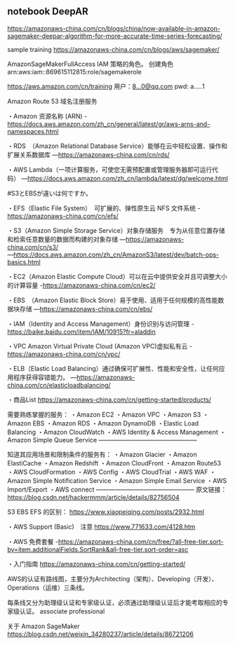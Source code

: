 ## notebook DeepAR 
https://amazonaws-china.com/cn/blogs/china/now-available-in-amazon-sagemaker-deepar-algorithm-for-more-accurate-time-series-forecasting/

sample training
https://amazonaws-china.com/cn/blogs/aws/sagemaker/

AmazonSageMakerFullAccess IAM 策略的角色。
创建角色
arn:aws:iam::869615112815:role/sagemakerole

https://aws.amazon.com/cn/training
用户：8...0@qq.com
pwd: a.....1


Amazon Route 53 域名注册服务

・Amazon 资源名称 (ARN)
-https://docs.aws.amazon.com/zh_cn/general/latest/gr/aws-arns-and-namespaces.html

・RDS　（Amazon Relational Database Service）能够在云中轻松设置、操作和扩展关系数据库
―https://amazonaws-china.com/cn/rds/

・AWS Lambda（一项计算服务，可使您无需预配置或管理服务器即可运行代码）
―https://docs.aws.amazon.com/zh_cn/lambda/latest/dg/welcome.html

#S3とEBSが違いは何ですか。

・EFS（Elastic File System）　可扩展的、弹性原生云 NFS 文件系统
-https://amazonaws-china.com/cn/efs/

・S3（Amazon Simple Storage Service）对象存储服务　专为从任意位置存储和检索任意数量的数据而构建的对象存储
―https://amazonaws-china.com/cn/s3/
―https://docs.aws.amazon.com/zh_cn/AmazonS3/latest/dev/batch-ops-basics.html

・EC2（Amazon Elastic Compute Cloud）可以在云中提供安全并且可调整大小的计算容量
-https://amazonaws-china.com/cn/ec2/

・EBS　（Amazon Elastic Block Store）易于使用、适用于任何规模的高性能数据块存储
―https://amazonaws-china.com/cn/ebs/

・IAM（Identity and Access Management）身份识别与访问管理
-https://baike.baidu.com/item/IAM/10915?fr=aladdin

・VPC Amazon Virtual Private Cloud (Amazon VPC)虚拟私有云
-https://amazonaws-china.com/cn/vpc/

・ELB（Elastic Load Balancing）通过确保可扩展性、性能和安全性，让任何应用程序获得容错能力。
―https://amazonaws-china.com/cn/elasticloadbalancing/


・商品List
https://amazonaws-china.com/cn/getting-started/products/

需要熟练掌握的服务：
・Amazon EC2
・Amazon VPC
・Amazon S3
・Amazon EBS
・Amazon RDS
・Amazon DynamoDB
・Elastic Load Balancing
・Amazon CloudWatch
・AWS Identity & Access Management
・Amazon Simple Queue Service
————————————————

知道其应用场景和限制条件的服务有：
・Amazon Glacier
・Amazon ElastiCache
・Amazon Redshift
・Amazon CloudFront
・Amazon Route53
・AWS CloudFormation
・AWS Config
・AWS CloudTrial
・AWS WAF
・Amazon Simple Notification Service
・Amazon Simple Email Service
・AWS Import/Export
・AWS connect
————————————————
原文链接：https://blog.csdn.net/hackermmm/article/details/82756504

S3 EBS EFS 的区别：
https://www.xiaopeiqing.com/posts/2932.html

・AWS Support (Basic)　注意
https://www.771633.com/4128.htm

・AWS 免费套餐
-https://amazonaws-china.com/cn/free/?all-free-tier.sort-by=item.additionalFields.SortRank&all-free-tier.sort-order=asc

・入门指南
https://amazonaws-china.com/cn/getting-started/

AWS的认证有路线图，主要分为Architecting（架构）、Developing（开发）、Operations（运维）三条线。

每条线又分为助理级认证和专家级认证，必须通过助理级认证后才能考取相应的专家级认证。
associate professional

关于 Amazon SageMaker
https://blog.csdn.net/weixin_34280237/article/details/86721206
